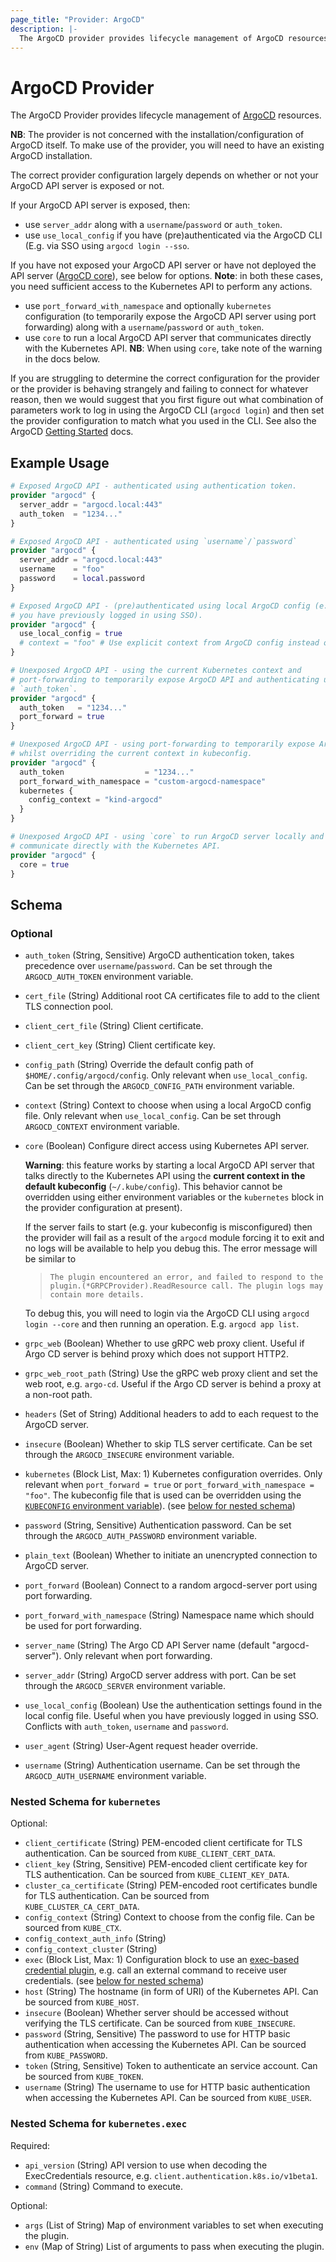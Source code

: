 ```yaml
---
page_title: "Provider: ArgoCD"
description: |-
  The ArgoCD provider provides lifecycle management of ArgoCD resources.
---
```


# ArgoCD Provider

The ArgoCD Provider provides lifecycle management of
[ArgoCD](https://argo-cd.readthedocs.io/en/stable/) resources.

**NB**: The provider is not concerned with the installation/configuration of
ArgoCD itself. To make use of the provider, you will need to have an existing
ArgoCD installation.

The correct provider configuration largely depends on whether or not your 
ArgoCD API server is exposed or not.

If your ArgoCD API server is exposed, then:
- use `server_addr` along with a `username`/`password` or `auth_token`. 
- use `use_local_config` if you have (pre)authenticated via the ArgoCD CLI (E.g.
  via SSO using `argocd login --sso`.

If you have not exposed your ArgoCD API server or have not deployed the API
server ([ArgoCD
core](https://argo-cd.readthedocs.io/en/stable/operator-manual/installation/#core)),
see below for options. **Note**: in both these cases, you need sufficient access
to the Kubernetes API to perform any actions.
- use `port_forward_with_namespace` and optionally `kubernetes` configuration
  (to temporarily expose the ArgoCD API server using port forwarding) along with
  a `username`/`password` or `auth_token`.
- use `core` to run a local ArgoCD API server that communicates directly with
  the Kubernetes API. **NB**: When using `core`, take note of the warning in 
  the docs below.

If you are struggling to determine the correct configuration for the provider or
the provider is behaving strangely and failing to connect for whatever reason,
then we would suggest that you first figure out what combination of parameters
work to log in using the ArgoCD CLI (`argocd login`) and then set the provider
configuration to match what you used in the CLI. See also the ArgoCD [Getting
Started](https://argo-cd.readthedocs.io/en/stable/getting_started/#3-access-the-argo-cd-api-server)
docs.

## Example Usage

```terraform
# Exposed ArgoCD API - authenticated using authentication token.
provider "argocd" {
  server_addr = "argocd.local:443"
  auth_token  = "1234..."
}

# Exposed ArgoCD API - authenticated using `username`/`password`
provider "argocd" {
  server_addr = "argocd.local:443"
  username    = "foo"
  password    = local.password
}

# Exposed ArgoCD API - (pre)authenticated using local ArgoCD config (e.g. when
# you have previously logged in using SSO).
provider "argocd" {
  use_local_config = true
  # context = "foo" # Use explicit context from ArgoCD config instead of `current-context`.
}

# Unexposed ArgoCD API - using the current Kubernetes context and
# port-forwarding to temporarily expose ArgoCD API and authenticating using
# `auth_token`.
provider "argocd" {
  auth_token   = "1234..."
  port_forward = true
}

# Unexposed ArgoCD API - using port-forwarding to temporarily expose ArgoCD API
# whilst overriding the current context in kubeconfig.
provider "argocd" {
  auth_token                  = "1234..."
  port_forward_with_namespace = "custom-argocd-namespace"
  kubernetes {
    config_context = "kind-argocd"
  }
}

# Unexposed ArgoCD API - using `core` to run ArgoCD server locally and
# communicate directly with the Kubernetes API.
provider "argocd" {
  core = true
}
```

<!-- schema generated by tfplugindocs -->
## Schema

### Optional

- `auth_token` (String, Sensitive) ArgoCD authentication token, takes precedence over `username`/`password`. Can be set through the `ARGOCD_AUTH_TOKEN` environment variable.
- `cert_file` (String) Additional root CA certificates file to add to the client TLS connection pool.
- `client_cert_file` (String) Client certificate.
- `client_cert_key` (String) Client certificate key.
- `config_path` (String) Override the default config path of `$HOME/.config/argocd/config`. Only relevant when `use_local_config`. Can be set through the `ARGOCD_CONFIG_PATH` environment variable.
- `context` (String) Context to choose when using a local ArgoCD config file. Only relevant when `use_local_config`. Can be set through `ARGOCD_CONTEXT` environment variable.
- `core` (Boolean) Configure direct access using Kubernetes API server.

  **Warning**: this feature works by starting a local ArgoCD API server that talks directly to the Kubernetes API using the **current context in the default kubeconfig** (`~/.kube/config`). This behavior cannot be overridden using either environment variables or the `kubernetes` block in the provider configuration at present).

  If the server fails to start (e.g. your kubeconfig is misconfigured) then the provider will fail as a result of the `argocd` module forcing it to exit and no logs will be available to help you debug this. The error message will be similar to
  > `The plugin encountered an error, and failed to respond to the plugin.(*GRPCProvider).ReadResource call. The plugin logs may contain more details.`

  To debug this, you will need to login via the ArgoCD CLI using `argocd login --core` and then running an operation. E.g. `argocd app list`.
- `grpc_web` (Boolean) Whether to use gRPC web proxy client. Useful if Argo CD server is behind proxy which does not support HTTP2.
- `grpc_web_root_path` (String) Use the gRPC web proxy client and set the web root, e.g. `argo-cd`. Useful if the Argo CD server is behind a proxy at a non-root path.
- `headers` (Set of String) Additional headers to add to each request to the ArgoCD server.
- `insecure` (Boolean) Whether to skip TLS server certificate. Can be set through the `ARGOCD_INSECURE` environment variable.
- `kubernetes` (Block List, Max: 1) Kubernetes configuration overrides.  Only relevant when `port_forward = true` or `port_forward_with_namespace = "foo"`. The kubeconfig file that is used can be overridden using the [`KUBECONFIG` environment variable](https://kubernetes.io/docs/concepts/configuration/organize-cluster-access-kubeconfig/#the-kubeconfig-environment-variable)). (see [below for nested schema](#nestedblock--kubernetes))
- `password` (String, Sensitive) Authentication password. Can be set through the `ARGOCD_AUTH_PASSWORD` environment variable.
- `plain_text` (Boolean) Whether to initiate an unencrypted connection to ArgoCD server.
- `port_forward` (Boolean) Connect to a random argocd-server port using port forwarding.
- `port_forward_with_namespace` (String) Namespace name which should be used for port forwarding.
- `server_name` (String) The Argo CD API Server name (default "argocd-server"). Only relevant when port forwarding.
- `server_addr` (String) ArgoCD server address with port. Can be set through the `ARGOCD_SERVER` environment variable.
- `use_local_config` (Boolean) Use the authentication settings found in the local config file. Useful when you have previously logged in using SSO. Conflicts with `auth_token`, `username` and `password`.
- `user_agent` (String) User-Agent request header override.
- `username` (String) Authentication username. Can be set through the `ARGOCD_AUTH_USERNAME` environment variable.

<a id="nestedblock--kubernetes"></a>
### Nested Schema for `kubernetes`

Optional:

- `client_certificate` (String) PEM-encoded client certificate for TLS authentication. Can be sourced from `KUBE_CLIENT_CERT_DATA`.
- `client_key` (String, Sensitive) PEM-encoded client certificate key for TLS authentication. Can be sourced from `KUBE_CLIENT_KEY_DATA`.
- `cluster_ca_certificate` (String) PEM-encoded root certificates bundle for TLS authentication. Can be sourced from `KUBE_CLUSTER_CA_CERT_DATA`.
- `config_context` (String) Context to choose from the config file. Can be sourced from `KUBE_CTX`.
- `config_context_auth_info` (String)
- `config_context_cluster` (String)
- `exec` (Block List, Max: 1) Configuration block to use an [exec-based credential plugin](https://kubernetes.io/docs/reference/access-authn-authz/authentication/#client-go-credential-plugins), e.g. call an external command to receive user credentials. (see [below for nested schema](#nestedblock--kubernetes--exec))
- `host` (String) The hostname (in form of URI) of the Kubernetes API. Can be sourced from `KUBE_HOST`.
- `insecure` (Boolean) Whether server should be accessed without verifying the TLS certificate. Can be sourced from `KUBE_INSECURE`.
- `password` (String, Sensitive) The password to use for HTTP basic authentication when accessing the Kubernetes API. Can be sourced from `KUBE_PASSWORD`.
- `token` (String, Sensitive) Token to authenticate an service account. Can be sourced from `KUBE_TOKEN`.
- `username` (String) The username to use for HTTP basic authentication when accessing the Kubernetes API. Can be sourced from `KUBE_USER`.

<a id="nestedblock--kubernetes--exec"></a>
### Nested Schema for `kubernetes.exec`

Required:

- `api_version` (String) API version to use when decoding the ExecCredentials resource, e.g. `client.authentication.k8s.io/v1beta1`.
- `command` (String) Command to execute.

Optional:

- `args` (List of String) Map of environment variables to set when executing the plugin.
- `env` (Map of String) List of arguments to pass when executing the plugin.